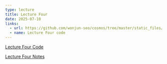 ```yaml
---
type: lecture
title: Lecture Four
date: 2025-07-10
links:
  - url: https://github.com/wonjun-seo/cosmos/tree/master/static_files/presentations/lecture_four
  - name: Lecture Four code 
---
```


[Lecture Four Code](https://github.com/wonjun-seo/cosmos/tree/master/static_files/presentations/lecture_four)

[Lecture Four Notes](https://github.com/wonjun-seo/cosmos/tree/master/static_files/presentations/lecture_four/notes)
